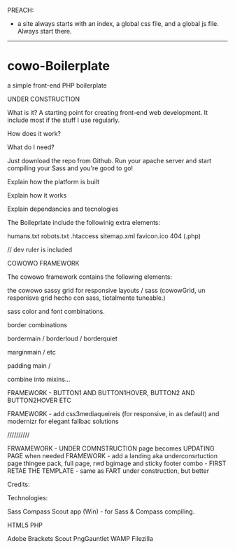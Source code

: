 PREACH:
- a site always starts with an index, a global css file, and a global js file. Always start there.



----------


# cowo-Boilerplate
a simple front-end PHP boilerplate


UNDER CONSTRUCTION


What is it?
A starting point for creating front-end web development.
It include most if the stuff I use regularly.


How does it work?




What do I need? 

Just download the repo from Github.
Run your apache server and start compiling your Sass and you're good to go!




Explain how the platform is built


Explain how it works


Explain dependancies and tecnologies




The Boileprlate include the followinig extra elements:

humans.txt
robots.txt
.htaccess
sitemap.xml
favicon.ico
404 (.php)




// dev ruler is included 



COWOWO FRAMEWORK

The cowowo framework contains the following elements:

the cowowo sassy grid for responsive layouts / sass
(cowowGrid, un responisve grid hecho con sass, tiotalmente tuneable.)

sass color and font combinations.

border combinations

bordermain / borderloud / borderquiet


marginmain / etc

padding main / 

combine into mixins...

FRAMEWORK - BUTTON1 AND BUTTON1HOVER, BUTTON2 AND BUTTON2HOVER ETC




FRAMEWORK - add css3mediaqueireis (for responsive, in as default) and modernizr for elegant fallbac solutions








//////////

FRWAMEWORK - UNDER COMNSTRUCTION page becomes UPDATING PAGE when needed
FRAMEWORK - add a landing aka underconsrtuction page thingee pack, full page, rwd bgimage and sticky footer combo - FIRST RETAE THE TEMPLATE - same as FART under construction, but better




Credits:




Technologies:

Sass
Compass
Scout app (Win) - for Sass & Compass compiling.


HTML5
PHP


Adobe Brackets
Scout
PngGauntlet
WAMP
Filezilla






